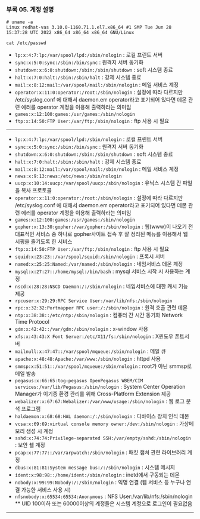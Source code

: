### 부록 05. 계정 설명

```
# uname -a
Linux redhat-vas 3.10.0-1160.71.1.el7.x86_64 #1 SMP Tue Jun 28 15:37:28 UTC 2022 x86_64 x86_64 x86_64 GNU/Linux
```
`cat /etc/passwd`
- `lp:x:4:7:lp:/var/spool/lpd:/sbin/nologin` : 로컬 프린트 서버
- `sync:x:5:0:sync:/sbin:/bin/sync` : 원격지 서버 동기화
- `shutdown:x:6:0:shutdown:/sbin:/sbin/shutdown` : soft 시스템 종료
- `halt:x:7:0:halt:/sbin:/sbin/halt` : 강제 시스템 종료
- `mail:x:8:12:mail:/var/spool/mail:/sbin/nologin` : 메일 서비스 계정
- `operator:x:11:0:operator:/root:/sbin/nologin` : 설정에 따라 다르지만 /etc/syslog.conf 에 대해서 daemon.err operator라고 표기되어 있다면 데몬 관련 에러를 operator 계정을 이용해 출력하라는 의미임
- `games:x:12:100:games:/usr/games:/sbin/nologin`
- `ftp:x:14:50:FTP User:/var/ftp:/sbin/nologin` : ftp 사용 시 필요

<hr/>

- `lp:x:4:7:lp:/var/spool/lpd:/sbin/nologin` : 로컬 프린트 서버
- `sync:x:5:0:sync:/sbin:/bin/sync` : 원격지 서버 동기화
- `shutdown:x:6:0:shutdown:/sbin:/sbin/shutdown` : soft 시스템 종료
- `halt:x:7:0:halt:/sbin:/sbin/halt` : 강제 시스템 종료
- `mail:x:8:12:mail:/var/spool/mail:/sbin/nologin` : 메일 서비스 계정
- `news:x:9:13:news:/etc/news:/sbin/nologin`
- `uucp:x:10:14:uucp:/var/spool/uucp:/sbin/nologin` : 유닉스 시스템 간 파일을 복사 프로토콜
- `operator:x:11:0:operator:/root:/sbin/nologin` : 설정에 따라 다르지만 /etc/syslog.conf 에 대해서 daemon.err operator라고 표기되어 있다면 데몬 관련 에러를 operator 계정을 이용해 출력하라는 의미임
- `games:x:12:100:games:/usr/games:/sbin/nologin`
- `gopher:x:13:30:gopher:/var/gopher:/sbin/nologin` : 웹(www)이 나오기 전 대표적인 서비스 중 하나로 gopher사이트 접속 후 잘 정리된 메뉴를 이용해서 웹 서핑을 즐기도록 한 서비스
- `ftp:x:14:50:FTP User:/var/ftp:/sbin/nologin` : ftp 사용 시 필요
- `squid:x:23:23::/var/spool/squid:/sbin/nologin` : 프록시 서버
- `named:x:25:25:Named:/var/named:/sbin/nologin` : 네임서비스 데몬 계정
- `mysql:x:27:27::/home/mysql:/bin/bash` : mysql 서비스 시작 시 사용하는 계정
- `nscd:x:28:28:NSCD Daemon:/:/sbin/nologin` : 네임서비스에 대한 캐시 기능 제공
- `rpcuser:x:29:29:RPC Service User:/var/lib/nfs:/sbin/nologin`
- `rpc:x:32:32:Portmapper RPC user:/:/sbin/nologin` : 원격 호출 관련 데몬
- `ntp:x:38:38::/etc/ntp:/sbin/nologin` : 컴퓨터 간 시간 동기화 Network Time Protocol
- `gdm:x:42:42::/var/gdm:/sbin/nologin` : x-window 사용
- `xfs:x:43:43:X Font Server:/etc/X11/fs:/sbin/nologin` : X윈도우 폰트서버
- `mailnull:x:47:47::/var/spool/mqueue:/sbin/nologin` : 메일 큐
- `apache:x:48:48:Apache:/var/www:/sbin/nologin` : httpd 사용
- `smmsp:x:51:51::/var/spool/mqueue:/sbin/nologin` : root가 아닌 smmsp로 메일 발송
- `pegasus:x:66:65:tog-pegasus OpenPegasus WBEM/CIM services:/var/lib/Pegasus:/sbin/nologin` : System Center Operation Manager가 이기종 환경 관리를 위해 Cross-Platform Extension 제공
- `webalizer:x:67:67:Webalizer:/var/www/usage:/sbin/nologin` : 웹 로그 분석 프로그램
- `haldaemon:x:68:68:HAL daemon:/:/sbin/nologin` : 디바이스 장치 인식 데몬
- `vcsa:x:69:69:virtual console memory owner:/dev:/sbin/nologin` : 가상메모리 생성 시 계정
- `sshd:x:74:74:Privilege-separated SSH:/var/empty/sshd:/sbin/nologin` : 보안 쉘 계정
- `pcap:x:77:77::/var/arpwatch:/sbin/nologin` : 패킷 캡쳐 관련 라이브러리 계정
- `dbus:x:81:81:System message bus:/:/sbin/nologin` : 시스템 메시지
- `ident:x:98:98::/home/ident:/sbin/nologin` : inetd에서 구동되는 데몬
- `nobody:x:99:99:Nobody:/:/sbin/nologin` : 익명 연결 (웹 서비스 등 누구나 연결 가능한 서비스 사용 시)
- `nfsnobody:x:65534:65534:Anonymous` : NFS User:/var/lib/nfs:/sbin/nologin
** UID 100이하 또는 60000이상의 계정들은 시스템 계정으로 로그인이 필요없음
  
<hr/>
